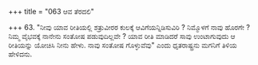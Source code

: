 +++
title = "063 ಆವ ತೆರದಲಿ"

+++
63. "ನೀವು ಯಾವ ರೀತಿಯಲ್ಲಿ ಶತ್ರುವೀರರ ಕುಲಕ್ಕೆ  ಆವಿಗೆಯನ್ನಿಡಿಸುವಿರಿ ? ನಿಮ್ಮೊಳಗೆ ನಾವು ಹೊರಗೇ ? ನಿಮ್ಮ ವೈಭವಕ್ಕೆ ನಾನೇನು ಸಂತೋಷ ಪಡುವುದಿಲ್ಲವೇ ? ಯಾವ ರೀತಿ ಮಾಡಿದರೆ ಸಾವು ಉಂಟಾಗುವುದು ಆ ರೀತಿಯನ್ನು ಯೋಚಿಸಿ ನೀನು ಹೇಳು. ನಾವು ಸಂತೋಷ ಗೊಳ್ಳುವೆವು" ಎಂದು ಧೃತರಾಷ್ಟ್ರನು ಮಗನಿಗೆ ತಿಳಿಯ ಹೇಳಿದನು.